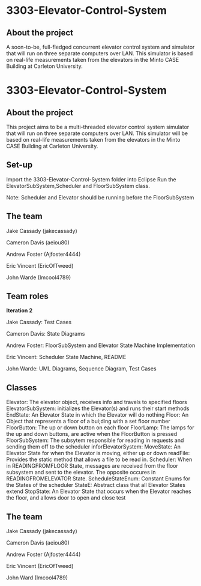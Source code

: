 # 3303-Elevator-Control-System

## About the project
A soon-to-be, full-fledged concurrent elevator control system and simulator that will run on three separate computers over LAN. This simulator is based on real-life measurements taken from the elevators in the Minto CASE Building at Carleton University.
# 3303-Elevator-Control-System

## About the project
This project aims to be a multi-threaded elevator control system simulator that will run on three separate computers over LAN. This simulator will be based on real-life measurements taken from the elevators in the Minto CASE Building at Carleton University.

## Set-up
  Import the 3303-Elevator-Control-System folder into Eclipse
  Run the ElevatorSubSystem,Scheduler and FloorSubSystem class.
  
  Note: Scheduler and Elevator should be running before the FloorSubSystem

## The team
Jake Cassady (jakecassady)

Cameron Davis (aeiou80)

Andrew Foster (Ajfoster4444)

Eric Vincent (EricOfTweed)

John Warde (Imcool4789)

## Team roles
**Iteration 2**

  Jake Cassady: Test Cases
  
  Cameron Davis: State Diagrams
  
  Andrew Foster: FloorSubSystem and Elevator State Machine Implementation
  
  Eric Vincent: Scheduler State Machine, README
  
  John Warde: UML Diagrams, Sequence Diagram, Test Cases
  
## Classes
 Elevator: The elevator object, receives info and travels to specified floors
 ElevatorSubSystem: initializes the Elevator(s) and runs their start methods
 EndState: An Elevator State in which the Elevator will do nothing
 Floor: An Object that represents a floor of a bui;ding with a set floor number
 FloorButton: The up or down button on each floor 
 FloorLamp: The lamps for the up and down buttons, are active when the FloorButton is pressed
 FloorSubSystem: The subsytem responsible for reading in requests and sending them off to the scheduler
 inforElevatorSystem:
 MoveState: An Elevator State for when the Elevator is moving, either up or down
 readFile: Provides the static method that allows a file to be read in.
 Scheduler: When in READINGFROMFLOOR State, messages are received from the floor subsystem and sent to the elevator. The opposite occures in READINGFROMELEVATOR State.
 ScheduleStateEnum: Constant Enums for the States of the scheduler
 StateE: Abstract class that all Elevator States extend
 StopState: An Elevator State that occurs when the Elevator reaches the floor, and allows door to open and close
 test
  
## The team
Jake Cassady (jakecassady)

Cameron Davis (aeiou80)

Andrew Foster (Ajfoster4444)

Eric Vincent (EricOfTweed)

John Ward (Imcool4789)

